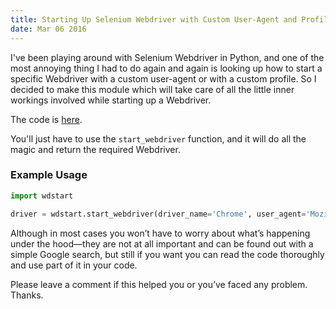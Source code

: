 ```yaml
---
title: Starting Up Selenium Webdriver with Custom User-Agent and Profile in Python
date: Mar 06 2016
---
```


I've been playing around with Selenium Webdriver in Python, and one of the most annoying thing I had to do again and again is looking up how to start a specific Webdriver with a custom user-agent or with a custom profile. So I decided to make this module which will take care of all the little inner workings involved while starting up a Webdriver.

The code is [here](https://github.com/SkullTech/webdriver-start).

You'll just have to use the `start_webdriver` function, and it will do all the magic and return the required Webdriver.

### Example Usage

```python
import wdstart

driver = wdstart.start_webdriver(driver_name='Chrome', user_agent='Mozilla/5.0 (Linux; Android 4.0.4; Galaxy Nexus Build/IMM76B) AppleWebKit/535.19(KHTML, like Gecko) Chrome/18.0.1025.133 Mobile Safari/535.19', profile_path='C:\\Users\\SkullTech\\AppData\\Local\\Google\\Chrome\\User Data')
```

Although in most cases you won’t have to worry about what’s happening under the hood—they are not at all important and can be found out with a simple Google search, but still if you want you can read the code thoroughly and use part of it in your code.

Please leave a comment if this helped you or you’ve faced any problem. Thanks.
